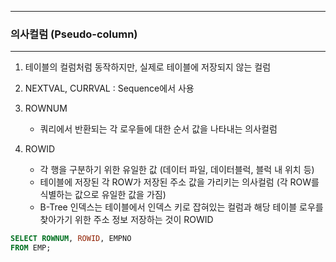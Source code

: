 -----
### 의사컬럼 (Pseudo-column)
-----
1. 테이블의 컬럼처럼 동작하지만, 실제로 테이블에 저장되지 않는 컬럼
2. NEXTVAL, CURRVAL : Sequence에서 사용
3. ROWNUM
   - 쿼리에서 반환되는 각 로우들에 대한 순서 값을 나타내는 의사컬럼

4. ROWID
   - 각 행을 구분하기 위한 유일한 값 (데이터 파일, 데이터블럭, 블럭 내 위치 등)
   - 테이블에 저장된 각 ROW가 저장된 주소 값을 가리키는 의사컬럼 (각 ROW를 식별하는 값으로 유일한 값을 가짐)
   - B-Tree 인덱스는 테이블에서 인덱스 키로 잡혀있는 컬럼과 해당 테이블 로우를 찾아가기 위한 주소 정보 저장하는 것이 ROWID
```sql
SELECT ROWNUM, ROWID, EMPNO
FROM EMP;
```
